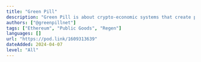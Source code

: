 ```yaml
---
title: "Green Pill"
description: "Green Pill is about crypto-economic systems that create positive externalities for the world. Exploring the intersection of programmable money, game theory, & mechanism design."
authors: ["@greenpillnet"]
tags: ["Ethereum", "Public Goods", "Regen"]
languages: []
url: "https://pod.link/1609313639"
dateAdded: 2024-04-07
level: "All"
---
```

